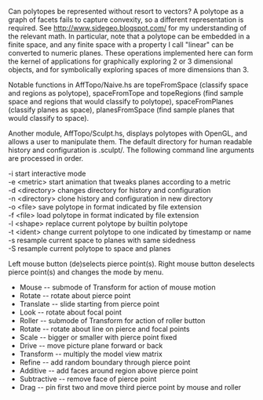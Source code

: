 Can polytopes be represented without resort to vectors? A polytope as a graph of facets fails to capture convexity, so a different representation is required. See http://www.sidegeo.blogspot.com/ for my understanding of the relevant math. In particular, note that a polytope can be embedded in a finite space, and any finite space with a property I call "linear" can be converted to numeric planes. These operations implemented here can form the kernel of applications for graphically exploring 2 or 3 dimensional objects, and for symbolically exploring spaces of more dimensions than 3.

Notable functions in AffTopo/Naive.hs are topeFromSpace (classify space and regions as polytope), spaceFromTope and topeRegions (find sample space and regions that would classify to polytope), spaceFromPlanes (classify planes as space), planesFromSpace (find sample planes that would classify to space).

Another module, AffTopo/Sculpt.hs, displays polytopes with OpenGL, and allows a user to manipulate them. The default directory for human readable history and configuration is .sculpt/. The following command line arguments are processed in order.

-i start interactive mode  
-e \<metric> start animation that tweaks planes according to a metric  
-d \<directory> changes directory for history and configuration  
-n \<directory> clone history and configuration in new directory  
-o \<file> save polytope in format indicated by file extension  
-f \<file> load polytope in format indicated by file extension  
-l \<shape> replace current polytope by builtin polytope  
-t \<ident> change current polytope to one indicated by timestamp or name  
-s resample current space to planes with same sidedness  
-S resample current polytope to space and planes  

Left mouse button (de)selects pierce point(s). Right mouse button deselects pierce point(s) and changes the mode by menu.

* Mouse -- submode of Transform for action of mouse motion  
 * Rotate -- rotate about pierce point  
 * Translate -- slide starting from pierce point  
 * Look -- rotate about focal point  
* Roller -- submode of Transform for action of roller button  
 * Rotate -- rotate about line on pierce and focal points  
 * Scale -- bigger or smaller with pierce point fixed  
 * Drive -- move picture plane forward or back  
* Transform -- multiply the model view matrix  
* Refine -- add random boundary through pierce point  
* Additive -- add faces around region above pierce point  
* Subtractive -- remove face of pierce point  
* Drag -- pin first two and move third pierce point by mouse and roller  
